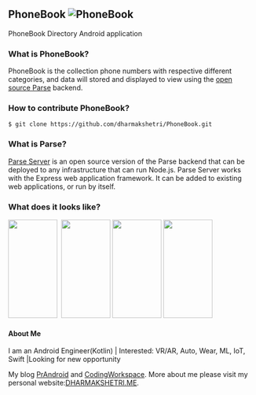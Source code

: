 ## PhoneBook ![PhoneBook](http://i.imgur.com/VuCTRVj.png)
PhoneBook Directory Android application

### What is PhoneBook?
PhoneBook is the collection phone numbers with respective different categories, and data will stored and displayed to view using the [open source Parse](https://github.com/ParsePlatform/parse-server) backend.

### How to contribute PhoneBook?
`$ git clone https://github.com/dharmakshetri/PhoneBook.git`

### What is Parse?
[Parse Server](https://github.com/ParsePlatform/parse-server) is an open source version of the Parse backend that can be deployed to any infrastructure that can run Node.js.
Parse Server works with the Express web application framework. It can be added to existing web applications, or run by itself.

### What does it looks like?

<img src="http://i.imgur.com/z7UP4Iu.png" width="100" height="200">      <img src="http://i.imgur.com/EPDPjzM.png" width="100" height="200">     <img src="http://i.imgur.com/ysEsMpg.png" width="100" height="200">       <img src="http://i.imgur.com/yXrImRR.png" width="100" height="200">


#### About Me

I am an Android Engineer(Kotlin) | Interested: VR/AR, Auto, Wear, ML, IoT, Swift |Looking for new opportunity

My blog [PrAndroid](http://www.prandroid.com) and [CodingWorkspace](http://www.codingworkspace.com). More about me please visit my personal website:[DHARMAKSHETRI.ME](http://dharmakshetri.me/).
